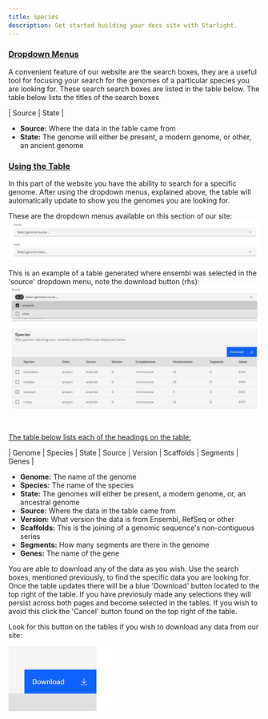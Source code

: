 ```yaml
---
title: Species 
description: Get started building your docs site with Starlight.
---
```


### <u>Dropdown Menus </u>

A convenient feature of our website are the search boxes, they are a useful tool for focusing your search for the genomes of a particular species you are looking for. These search search boxes are listed in the table below. The table below lists the titles of the search boxes

| Source | State |

<ul>
<li><b>Source:</b> Where the data in the table came from</li>
<li><b>State:</b> The genome will either be present, a modern genome, or other, an ancient genome
</ul>


### <u>Using the Table </u>

In this part of the website you have the ability to search for a specific genome. After using the dropdown menus, explained above, the table will automatically update to show you the genomes you are looking for.

These are the dropdown menus available on this section of our site:
 ![](../../../assets/species_dropmenu.jpg)

 This is an example of a table generated where ensembl was selected in the 'source' dropdown menu, note the download button (rhs):
 ![](../../../assets/species_table.jpg)

 <br>
 
 <u>The table below lists each of the headings on the table:</u>


| Genome | Species | State | Source | Version | Scaffolds | Segments | Genes |

<ul>
<li><b>Genome:</b> The name of the genome
<li><b>Species:</b> The name of the species
<li><b>State:</b> The genomes will either be present, a modern genome, or, an ancestral genome
<li><b>Source:</b> Where the data in the table came from
<li><b>Version:</b> What version the data is from Ensembl, RefSeq or other
<li><b>Scaffolds:</b> This is the joining of a genomic sequence's non-contiguous series
<li><b>Segments:</b>  How many segments are there in the genome
<li><b>Genes:</b> The name of the gene
</ul>

You are able to download any of the data as you wish. Use the search boxes, mentioned previously, to find the specific data you are looking for. Once the table updates there will be a blue 'Download' button located to the top right of the table. If you have previosuly made any selections they will persist across both pages and become selected in the tables. If you wish to avoid this click the 'Cancel' button found on the top right of the table.

Look for this button on the tables if you wish to download any data from our site:

 ![](../../../assets/download.jpg)